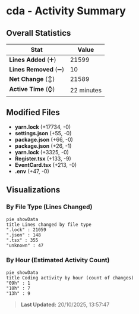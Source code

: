 # cda - Activity Summary 

## Overall Statistics

| Stat                   | Value                                                             |
| ---------------------- | ----------------------------------------------------------------- |
| **Lines Added** (➕)   | 21599                                          |
| **Lines Removed** (➖) | 10                                        |
| **Net Change** (↕)    | 21589                |
| **Active Time** (⌚)   | 22 minutes |


## Modified Files
- **yarn.lock** (+17734, -0)
- **settings.json** (+55, -0)
- **package.json** (+66, -0)
- **package.json** (+26, -1)
- **yarn.lock** (+3325, -0)
- **Register.tsx** (+133, -9)
- **EventCard.tsx** (+213, -0)
- **.env** (+47, -0)

## Visualizations

### By File Type (Lines Changed)

```mermaid
pie showData
title Lines changed by file type
".lock" : 21059
".json" : 148
".tsx" : 355
"unknown" : 47
```

### By Hour (Estimated Activity Count)

```mermaid
pie showData
title Coding activity by hour (count of changes)
"09h" : 1
"10h" : 7
"13h" : 9
```


> **Last Updated:** 20/10/2025, 13:57:47